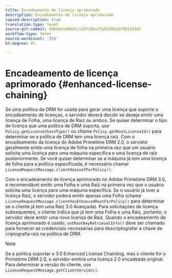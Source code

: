 ```yaml
---
title: Encadeamento de licença aprimorado
description: Encadeamento de licença aprimorado
copied-description: true
translation-type: tm+mt
source-git-commit: 89bdda1d4bd5c126f19ba75a819942df901183d1
workflow-type: tm+mt
source-wordcount: '253'
ht-degree: 0%

---
```



# Encadeamento de licença aprimorado {#enhanced-license-chaining}

Se uma política de DRM for usada para gerar uma licença que suporte o encadeamento de licenças, o servidor deverá decidir se deseja emitir uma licença de Folha, uma licença de Raiz ou ambos. Se quiser determinar o tipo de licença que uma política de DRM suporta, use `Policy.getLicenseChainType()` ou chame `Policy.getRootLicenseId()` para determinar se a política de DRM tem uma licença raiz. Com o encadeamento da licença do Adobe Primetime DRM 2.0, o servidor geralmente emite uma licença de folha na primeira vez que um usuário solicita uma licença para uma máquina específica e uma licença de raiz posteriormente. Se você quiser determinar se a máquina já tem uma licença de folha para a política especificada, é necessário chamar `LicenseRequestMessage.clientHasLeafForPolicy()`.

Com o encadeamento de licença aprimorado no Adobe Primetime DRM 3.0, é recomendável emitir uma Folha e uma Raiz na primeira vez que o usuário solicita uma licença para uma máquina específica. Se o usuário já tiver a licença Raiz, o servidor poderá emitir apenas uma Folha (chame `LicenseRequestMessage.clientHasEnhancedRootForPolicy()` para determinar se o cliente já tem uma Raiz 3.0 Avançada). Para solicitações de licença subsequentes, o cliente indica que já tem uma Folha e uma Raiz, portanto, o servidor deve emitir uma nova licença de Raiz. Quando o encadeamento de licença aprimorado é usado, `setRootKeyRetrievalInfo()` deve ser chamado para fornecer as credenciais necessárias para descriptografar a chave de criptografia raiz na política de DRM.

>[!NOTE]
>
>Se a política suportar o 3.0 Enhanced License Chainting, mas o cliente for o Primetime DRM 2.0, o servidor emitirá uma licença 2.0 encadeada original. Para determinar a versão do cliente, use `LicenseRequestMessage.getClientVersion()`.

